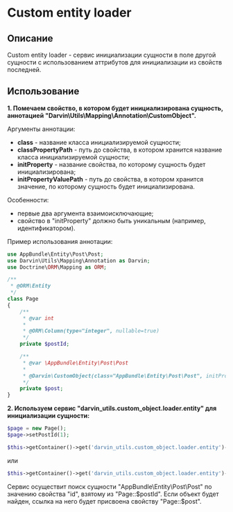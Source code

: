 Custom entity loader
====================

## Описание

Custom entity loader - сервис инициализации сущности в поле другой сущности с использованием аттрибутов для инициализации
 из свойств последней.

## Использование

**1. Помечаем свойство, в котором будет инициализирована сущность, аннотацией "Darvin\Utils\Mapping\Annotation\CustomObject".**

Аргументы аннотации:

- **class** - название класса инициализируемой сущности;
- **classPropertyPath** - путь до свойства, в котором хранится название класса инициализируемой сущности;
- **initProperty** - название свойства, по которому сущность будет инициализирована;
- **initPropertyValuePath** - путь до свойства, в котором хранится значение, по которому сущность будет инициализирована.

Особенности:

- первые два аргумента взаимоисключающие;
- свойство в "initProperty" должно быть уникальным (например, идентификатором).

Пример использования аннотации:

```php
use AppBundle\Entity\Post\Post;
use Darvin\Utils\Mapping\Annotation as Darvin;
use Doctrine\ORM\Mapping as ORM;

/**
 * @ORM\Entity
 */
class Page
{
    /**
     * @var int
     *
     * @ORM\Column(type="integer", nullable=true)
     */
    private $postId;

    /**
     * @var \AppBundle\Entity\Post\Post
     *
     * @Darvin\CustomObject(class="AppBundle\Entity\Post\Post", initProperty="id", initPropertyValuePath="postId")
     */
    private $post;
}
```

**2. Используем сервис "darvin_utils.custom_object.loader.entity" для инициализации сущности:**

```php
$page = new Page();
$page->setPostId(1);

$this->getContainer()->get('darvin_utils.custom_object.loader.entity')->loadForObject($page);
```

или

```php
$this->getContainer()->get('darvin_utils.custom_object.loader.entity')->loadForObject(array($page));
```

Сервис осуществит поиск сущности "AppBundle\Entity\Post\Post" по значению свойства "id", взятому из "Page::$postId".
Если объект будет найден, ссылка на него будет присвоена свойству "Page::$post".
